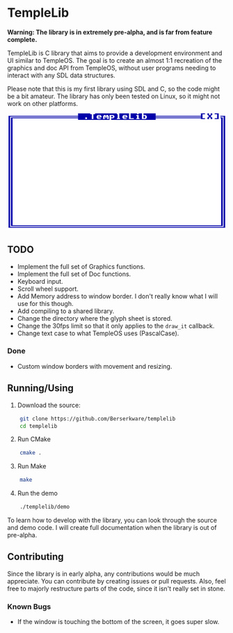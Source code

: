 

# TempleLib
**Warning: The library is in extremely pre-alpha, and is far from feature complete.**

TempleLib is C library that aims to provide a development environment and UI similar to TempleOS. The goal is to create an almost 1:1 recreation of the graphics and doc API from TempleOS, without user programs needing to interact with any SDL data structures.

Please note that this is my first library using SDL and C, so the code might be a bit amateur. The library has only been tested on Linux, so it might not work on other platforms.

![A window demoing TempleLib](images/window.png "Demo Window")

## TODO
 - Implement the full set of Graphics functions.
 - Implement the full set of Doc functions.
 - Keyboard input.
 - Scroll wheel support.
 - Add Memory address to window border. I don't really know what I will use for this though.
 - Add compiling to a shared library.
 - Change the directory where the glyph sheet is stored.
 - Change the 30fps limit so that it only applies to the `draw_it` callback.
 - Change text case to what TempleOS uses (PascalCase).
### Done
 - Custom window borders with movement and resizing.

## Running/Using
1. Download the source:
```sh
    git clone https://github.com/Berserkware/templelib
    cd templelib
``` 
2. Run CMake
```sh
    cmake .
```
3. Run Make
```sh
    make
```
4. Run the demo
```sh
    ./templelib/demo
```
To learn how to develop with the library, you can look through the source and demo code. I will create full
documentation when the library is out of pre-alpha.

## Contributing
Since the library is in early alpha, any contributions would be much appreciate. You can contribute by creating issues or pull requests. Also, feel free to majorly restructure parts of the code, since it isn't really set in stone.

### Known Bugs
 - If the window is touching the bottom of the screen, it goes super slow.

